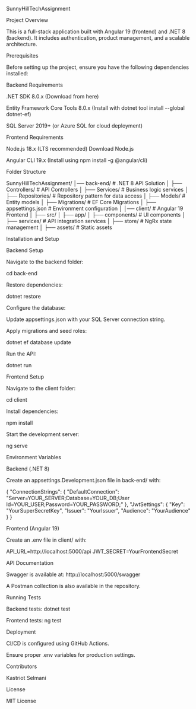SunnyHillTechAssignment

Project Overview

This is a full-stack application built with Angular 19 (frontend) and .NET 8 (backend). It includes authentication, product management, and a scalable architecture.

Prerequisites

Before setting up the project, ensure you have the following dependencies installed:

Backend Requirements

.NET SDK 8.0.x (Download from here)

Entity Framework Core Tools 8.0.x (Install with dotnet tool install --global dotnet-ef)

SQL Server 2019+ (or Azure SQL for cloud deployment)

Frontend Requirements

Node.js 18.x (LTS recommended) Download Node.js

Angular CLI 19.x (Install using npm install -g @angular/cli)

Folder Structure

SunnyHillTechAssignment/
│── back-end/           # .NET 8 API Solution
│   ├── Controllers/    # API Controllers
│   ├── Services/       # Business logic services
│   ├── Repositories/   # Repository pattern for data access
│   ├── Models/        # Entity models
│   ├── Migrations/     # EF Core Migrations
│   ├── appsettings.json # Environment configuration
│
│── client/             # Angular 19 Frontend
│   ├── src/
│   ├── app/
│   ├── components/     # UI components
│   ├── services/       # API integration services
│   ├── store/          # NgRx state management
│   ├── assets/         # Static assets

Installation and Setup

Backend Setup

Navigate to the backend folder:

cd back-end

Restore dependencies:

dotnet restore

Configure the database:

Update appsettings.json with your SQL Server connection string.

Apply migrations and seed roles:

dotnet ef database update

Run the API:

dotnet run

Frontend Setup

Navigate to the client folder:

cd client

Install dependencies:

npm install

Start the development server:

ng serve

Environment Variables

Backend (.NET 8)

Create an appsettings.Development.json file in back-end/ with:

{
  "ConnectionStrings": {
    "DefaultConnection": "Server=YOUR_SERVER;Database=YOUR_DB;User Id=YOUR_USER;Password=YOUR_PASSWORD;"
  },
  "JwtSettings": {
    "Key": "YourSuperSecretKey",
    "Issuer": "YourIssuer",
    "Audience": "YourAudience"
  }
}

Frontend (Angular 19)

Create an .env file in client/ with:

API_URL=http://localhost:5000/api
JWT_SECRET=YourFrontendSecret

API Documentation

Swagger is available at: http://localhost:5000/swagger

A Postman collection is also available in the repository.

Running Tests

Backend tests: dotnet test

Frontend tests: ng test

Deployment

CI/CD is configured using GitHub Actions.

Ensure proper .env variables for production settings.

Contributors

Kastriot Selmani

License

MIT License

